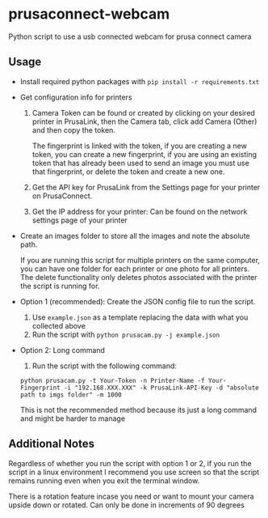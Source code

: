 # prusaconnect-webcam
Python script to use a usb connected webcam for prusa connect camera

## Usage
- Install required python packages with `pip install -r requirements.txt`

- Get configuration info for printers

    1. Camera Token can be found or created by clicking on your desired printer in PrusaLink, then the Camera tab, click add Camera (Other) and then copy the token.
        
        The fingerprint is linked with the token, if you are creating a new token, you can create a new fingerprint, if you are using an existing token that has already been used to send an image you must use that fingerprint, or delete the token and create a new one. 

    2. Get the API key for PrusaLink from the Settings page for your printer on PrusaConnect.
    3. Get the IP address for your printer: Can be found on the network settings page of your printer
- Create an images folder to store all the images and note the absolute path. 

    If you are running this script for multiple printers on the same computer, you can have one folder for each printer or one photo for all printers. The delete functionality only deletes photos associated with the printer the script is running for. 

- Option 1 (recommended): Create the JSON config file to run the script. 
    
    1. Use `example.json` as a template replacing the data with what you collected above
    2. Run the script with `python prusacam.py -j example.json`

- Option 2: Long command
    1. Run the script with the following command:
    
     ```
     python prusacam.py -t Your-Token -n Printer-Name -f Your-Fingerprint -i "192.168.XXX.XXX" -k PrusaLink-API-Key -d "absolute path to imgs folder" -m 1000
     ```

    This is not the recommended method because its just a long command and might be harder to manage

## Additional Notes
Regardless of whether you run the script with option 1 or 2, if you run the script in a linux environment I recommend you use screen so that the script remains running even when you exit the terminal window. 
    
There is a rotation feature incase you need or want to mount your camera upside down or rotated. Can only be done in increments of 90 degrees